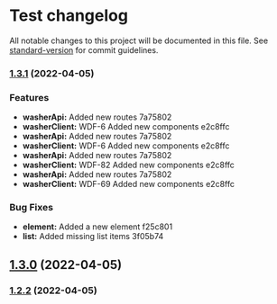 # Test changelog

All notable changes to this project will be documented in this file. See [standard-version](https://github.com/conventional-changelog/standard-version) for commit guidelines.

### [1.3.1](///compare/v1.3.0...v1.3.1) (2022-04-05)

### Features

* **washerApi:** Added new routes 7a75802
* **washerClient:**  WDF-6 Added new components e2c8ffc
* **washerApi:** Added new routes 7a75802
* **washerClient:**  WDF-6 Added new components e2c8ffc
* **washerApi:** Added new routes 7a75802
* **washerClient:**  WDF-82 Added new components e2c8ffc
* **washerApi:** Added new routes 7a75802
* **washerClient:**  WDF-69 Added new components e2c8ffc

### Bug Fixes

* **element:** Added a new element f25c801
* **list:** Added missing list items 3f05b74

## [1.3.0](///compare/v1.2.2...v1.3.0) (2022-04-05)

### [1.2.2](///compare/v1.2.1...v1.2.2) (2022-04-05)
